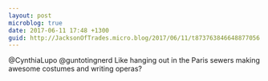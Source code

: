 ```yaml
---
layout: post
microblog: true
date: 2017-06-11 17:48 +1300
guid: http://JacksonOfTrades.micro.blog/2017/06/11/t873763846648877056.html
---
```

@CynthiaLupo @guntotingnerd Like hanging out in the Paris sewers making awesome costumes and writing operas?
